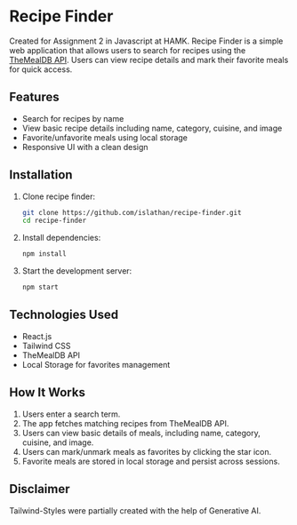# Recipe Finder

Created for Assignment 2 in Javascript at HAMK.
Recipe Finder is a simple web application that allows users to search for recipes using the [TheMealDB API](https://www.themealdb.com/). Users can view recipe details and mark their favorite meals for quick access.

## Features

- Search for recipes by name
- View basic recipe details including name, category, cuisine, and image
- Favorite/unfavorite meals using local storage
- Responsive UI with a clean design

## Installation

1. Clone recipe finder:

   ```sh
   git clone https://github.com/islathan/recipe-finder.git
   cd recipe-finder
   ```

2. Install dependencies:

   ```sh
   npm install
   ```

3. Start the development server:
   ```sh
   npm start
   ```

## Technologies Used

- React.js
- Tailwind CSS
- TheMealDB API
- Local Storage for favorites management

## How It Works

1. Users enter a search term.
2. The app fetches matching recipes from TheMealDB API.
3. Users can view basic details of meals, including name, category, cuisine, and image.
4. Users can mark/unmark meals as favorites by clicking the star icon.
5. Favorite meals are stored in local storage and persist across sessions.

## Disclaimer

Tailwind-Styles were partially created with the help of Generative AI.

